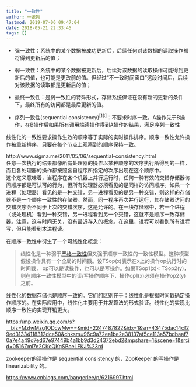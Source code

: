 ```yaml
---
title: "一致性"
author: 一张狗
lastmod: 2019-07-06 09:47:04
date: 2018-05-21 22:33:45
tags: []
---
```


- 强一致性：系统中的某个数据被成功更新后，后续任何对该数据的读取操作都将得到更新后的值；
- 弱一致性：系统中的某个数据被更新后，后续对该数据的读取操作可能得到更新后的值，也可能是更改前的值。但经过“不一致时间窗口”这段时间后，后续对该数据的读取都是更新后的值；
- 最终一致性：是弱一致性的特殊形式，存储系统保证在没有新的更新的条件下，最终所有的访问都是最后更新的值。

- 序列一致性(sequential consistency)<sup>[13]</sup>：不要求时序一致，A操作先于B操作，在B操作后如果所有调用端读操作得到A操作的结果，满足序列一致性

线性化的一致性要求操作生效的顺序等于实际的实时操作排序。顺序一致性允许操作被重新排序，只要在每个节点上观察到的顺序保持一致。
<div>http://www.sigma.me/2011/05/06/sequential-consistency.html</div><div id="blog_post_info_block"><div>任意一次执行的结果都像所有处理器的操作以某种顺序的次序执行所得到的一样，而且各处理器的操作都按照各自程序所指定的次序出现在这个顺序中。</div><div>这个定义意味着，当程序在各个机器上并行运行时，任何一种有效的交错存储器访问顺序都是可认可的行为，但所有处理器必须看见的是同样的访问顺序。如果一个进程（处理器）看见的是一种交错，另一进程看见的是另一种交错，则这样的存储器不是一个顺序一致性的存储器。然而，同一程序再次并行运行，其存储器访问的交错次序会不同于上次的交错次序，这是允许的。在一块存储器中，若一个进程（或处理机）看到一种交错，另一进程看到另一个交错，这就不是顺序一致存储器。注意，这与时间无关，没有最近存入的概念。在这里，进程可以看到所有进程写，但只能看到本进程读。

在顺序一致性中衍生了一个可线性化概念：

> 线性化是一种弱于[严格一致性](http://www.sigma.me/2011/05/6/strict-consistency.html)但又强于顺序一致性的一致性模型。这种模型假设操作具有一个全局的时间戳。设TSop(x)表示在x上的操作op执行时的时间戳， op可以是读操作，也可以是写操作。如果TSop1(x)< TSop2(y)，则在顺序一致性模型中的读/写操作顺序下，操作op1(x)必须在操作op2(y)之前。

线性化的数据存储也是顺序一致的。它们的区别在于：线性化是根据时间戳确定操作顺序的。在实际应用中，线性化主要用于并发算法的形式验证。线性化的实现比顺序一致性的实现开销更大。

https://mp.weixin.qq.com/s?__biz=MzIwMzg1ODcwMw==&mid=2247487822&idx=1&sn=43475dac14cf29ed31334118312dce50&chksm=96c9a72ea1be2e38137af5ce113a57bdbaaf70a7e4a49d7ed67e97449b4a1bb9d3d24372ebd2&mpshare=1&scene=1&srcid=0516Zml7e2CKcQKqSBceLEKJ%23rd

zookeeper的读操作是 sequential consistency 的，ZooKeeper 的写操作是 linearizability 的。

https://www.cnblogs.com/bangerlee/p/6216997.html

